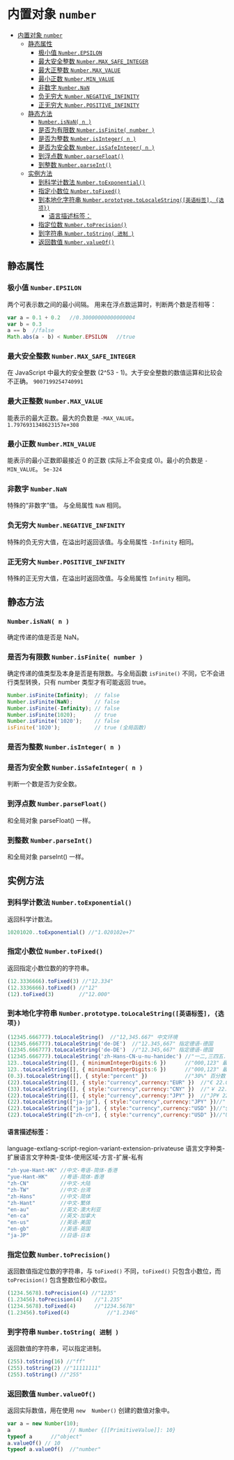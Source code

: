 # 内置对象 `number`
<!-- TOC depthFrom:1 depthTo:6 withLinks:1 updateOnSave:1 orderedList:0 -->

- [内置对象 `number`](#内置对象-number)
	- [静态属性](#静态属性)
		- [极小值 `Number.EPSILON`](#极小值-numberepsilon)
		- [最大安全整数 `Number.MAX_SAFE_INTEGER`](#最大安全整数-numbermaxsafeinteger)
		- [最大正整数 `Number.MAX_VALUE`](#最大正整数-numbermaxvalue)
		- [最小正数 `Number.MIN_VALUE`](#最小正数-numberminvalue)
		- [非数字 `Number.NaN`](#非数字-numbernan)
		- [负无穷大 `Number.NEGATIVE_INFINITY`](#负无穷大-numbernegativeinfinity)
		- [正无穷大 `Number.POSITIVE_INFINITY`](#正无穷大-numberpositiveinfinity)
	- [静态方法](#静态方法)
		- [`Number.isNaN( n )`](#numberisnan-n-)
		- [是否为有限数 `Number.isFinite( number )`](#是否为有限数-numberisfinite-number-)
		- [是否为整数 `Number.isInteger( n )`](#是否为整数-numberisinteger-n-)
		- [是否为安全数 `Number.isSafeInteger( n )`](#是否为安全数-numberissafeinteger-n-)
		- [到浮点数 `Number.parseFloat()`](#到浮点数-numberparsefloat)
		- [到整数 `Number.parseInt()`](#到整数-numberparseint)
	- [实例方法](#实例方法)
		- [到科学计数法 `Number.toExponential()`](#到科学计数法-numbertoexponential)
		- [指定小数位 `Number.toFixed()`](#指定小数位-numbertofixed)
		- [到本地化字符串 `Number.prototype.toLocaleString([英语标签], {选项})`](#到本地化字符串-numberprototypetolocalestring英语标签-选项)
			- [语言描述标签：](#语言描述标签)
		- [指定位数 `Number.toPrecision()`](#指定位数-numbertoprecision)
		- [到字符串 `Number.toString( 进制 )`](#到字符串-numbertostring-进制-)
		- [返回数值 `Number.valueOf()`](#返回数值-numbervalueof)

<!-- /TOC -->




## 静态属性

###  极小值 `Number.EPSILON`
两个可表示数之间的最小间隔。
用来在浮点数运算时，判断两个数是否相等：

````js
var a = 0.1 + 0.2   //0.30000000000000004
var b = 0.3
a == b  //false
Math.abs(a - b) < Number.EPSILON   //true
````



### 最大安全整数 `Number.MAX_SAFE_INTEGER`
在 JavaScript 中最大的安全整数 (2^53 - 1)。大于安全整数的数值运算和比较会不正确。
`9007199254740991`


### 最大正整数 `Number.MAX_VALUE`
能表示的最大正数。最大的负数是 `-MAX_VALUE`。  
`1.7976931348623157e+308`


### 最小正数 `Number.MIN_VALUE`
能表示的最小正数即最接近 0 的正数 (实际上不会变成 0)。最小的负数是 `-MIN_VALUE`。
`5e-324`


### 非数字 `Number.NaN`
特殊的“非数字”值。 与全局属性 `NaN` 相同。


### 负无穷大 `Number.NEGATIVE_INFINITY`
特殊的负无穷大值，在溢出时返回该值。与全局属性 `-Infinity` 相同。


### 正无穷大 `Number.POSITIVE_INFINITY`
特殊的正无穷大值，在溢出时返回改值。与全局属性 `Infinity` 相同。



## 静态方法


### `Number.isNaN( n )`
确定传递的值是否是 NaN。

### 是否为有限数 `Number.isFinite( number )`
确定传递的值类型及本身是否是有限数。与全局函数 `isFinite()` 不同，它不会进行类型转换，只有 number 类型才有可能返回 true。

```js
Number.isFinite(Infinity);  // false
Number.isFinite(NaN);       // false
Number.isFinite(-Infinity); // false
Number.isFinite(1020);      // true
Number.isFinite('1020');    // false
isFinite('1020');           // true (全局函数)

```

### 是否为整数 `Number.isInteger( n )`

### 是否为安全数 `Number.isSafeInteger( n )`
判断一个数是否为安全数。

### 到浮点数 `Number.parseFloat()`
和全局对象 parseFloat() 一样。

### 到整数 `Number.parseInt()`
和全局对象 parseInt() 一样。


## 实例方法

### 到科学计数法 `Number.toExponential()`
返回科学计数法。
```js
10201020..toExponential() //"1.020102e+7"
```

### 指定小数位 `Number.toFixed()`
返回指定小数位数的的字符串。

```js
(12.3336666).toFixed(3) //"12.334"
(12.3336666).toFixed() //"12"
(12).toFixed(3)        //"12.000"
```



### 到本地化字符串 `Number.prototype.toLocaleString([英语标签], {选项})`

```js
(12345.666777).toLocaleString()  //"12,345.667" 中文环境
(12345.666777).toLocaleString('de-DE')  //"12.345,667" 指定德语-德国
(12345.666777).toLocaleString('de-DE')  //"12.345,667" 指定德语-德国
(12345.666777).toLocaleString('zh-Hans-CN-u-nu-hanidec') //"一二,三四五.六六七" 指定汉字数字
123..toLocaleString([], { minimumIntegerDigits:6 })      //"000,123" 最小整数位 6
123..toLocaleString([], { minimumIntegerDigits:6 })      //"000,123" 最小整数位 6
(0.3).toLocaleString([], { style:"percent" })            //"30%" 百分数
(22).toLocaleString([], { style:"currency",currency:"EUR" })  //"€ 22.00"   货币，欧元
(33).toLocaleString([], { style:"currency",currency:"CNY" })  //"￥ 22.00"  货币，人民币
(22).toLocaleString([], { style:"currency",currency:"JPY" })  //"JP¥ 22"    货币，日元
(22).toLocaleString(["ja-jp"], { style:"currency",currency:"JPY" })//"￥22"  货币，日元，日语环境
(22).toLocaleString(["ja-jp"], { style:"currency",currency:"USD" })//"$22.00" 货币，美元，日语环境
(22).toLocaleString(["zh-cn"], { style:"currency",currency:"USD" })//"US$ 22.00" 货币，美元，中文环境
```

#### 语言描述标签：
language-extlang-script-region-variant-extension-privateuse
语言文字种类-扩展语言文字种类-变体-使用区域-方言-扩展-私有

```js
"zh-yue-Hant-HK" //中文-粤语-简体-香港
"yue-Hant-HK"    //粤语-简体-香港
"zh-CN"          //中文-大陆
"zh-TW"          //中文-台湾
"zh-Hans"        //中文-简体
"zh-Hant"        //中文-繁体
"en-au"          //英文-澳大利亚
"en-ca"          //英文-加拿大
"en-us"          //英语-美国
"en-gb"          //英语-英国
"ja-JP"          //日语-日本
```



### 指定位数 `Number.toPrecision()`
返回数值指定位数的字符串，与 `toFixed()`  不同，`toFixed()` 只包含小数位，而 `toPrecision()` 包含整数位和小数位。

```js
(1234.5678).toPrecision(4) //"1235"
(1.23456).toPrecision(4) 	//"1.235"
(1234.5678).toFixed(4)		//"1234.5678"
(1.23456).toFixed(4)			//"1.2346"
```

### 到字符串 `Number.toString( 进制 )`
返回数值的字符串，可以指定进制。

```js
(255).toString(16) //"ff"
(255).toString(2) //"11111111"
(255).toString() //"255"
```

### 返回数值 `Number.valueOf()`
返回实际数值，用在使用 `new  Number()` 创建的数值对象中。

```js
var a = new Number(10);
a 					// Number {[[PrimitiveValue]]: 10}
typeof a	  //"object"
a.valueOf()	// 10
typeof a.valueOf() 	//"number"
```
